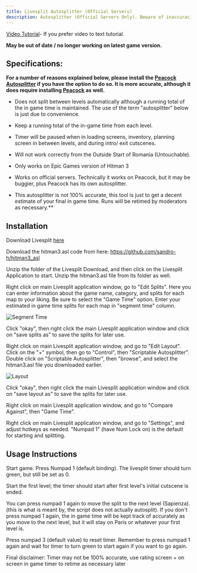 ```yaml
---
title: Livesplit Autosplitter (Official Servers)
description: Autosplitter (Official Servers Only). Beware of inaccuracies.
---
```


[Video Tutorial](https://youtu.be/81oA4RHAQug)- If you prefer video to text tutorial.

**May be out of date / no longer working on latest game version.**

## Specifications: 

**For a number of reasons explained below, please install the [Peacock Autosplitter](https://www.speedrun.com/hitman_3/guide/vamms) if you have the option to do so. It is more accurate, although it does require installing [Peacock](https://thepeacockproject.org/wiki/intel/) as well.**

* Does not split between levels automatically although a running total of the in game time is maintained. The use of the term "autosplitter" below is just due to convenience.

* Keep a running total of the in-game time from each level.

* Timer will be paused when in loading screens, inventory, planning screen in between levels, and during intro/ exit cutscenes. 

* Will not work correctly from the Outside Start of Romania (Untouchable).

* Only works on Epic Games version of Hitman 3

* Works on official servers. Technically it works on Peacock, but it may be buggier, plus Peacock has its own autosplitter.

* This autosplitter is not 100% accurate, this tool is just to get a decent estimate of your final in game time. Runs will be retimed by moderators as necessary.**

## Installation
Download Livesplit [here](https://livesplit.org/downloads/)

Download the hitman3.asl code from here: https://github.com/sandro-h/hitman3_asl

Unzip the folder of the Livesplit Download, and then click on the Livesplit Application to start. Unzip the hitman3.asl file from its folder as well.

Right click on main Livesplit application window, go to "Edit Splits". Here you can enter information about the game name, category, and splits for each map to your liking. Be sure to select the "Game Time" option. Enter your estimated in game time splits for each map in "segment time" column. 

![Segment Time](https://i.ibb.co/TrJWrq5/splitsedit.png)

Click "okay", then right click the main Livesplit application window and click on "save splits as" to save the splits for later use.

Right click on main Livesplit application window, and go to "Edit Layout". Click on the "+" symbol, then go to "Control", then "Scriptable Autosplitter". Double click on "Scriptable Autosplitter", then "browse", and select the hitman3.asl file you downloaded earlier.

![Layout](https://i.ibb.co/Mn4qC8w/editlayout.png)

Click "okay", then right click the main Livesplit application window and click on "save layout as" to save the splits for later use.

Right click on main Livesplit application window, and go to "Compare Against", then "Game Time". 

Right click on main Livesplit application window, and go to "Settings", and adjust hotkeys as needed. "Numpad 1" (have Num Lock on) is the default for starting and splitting. 

## Usage Instructions

Start game. Press Numpad 1 (default binding). The livesplit timer should turn green, but still be set as 0.

Start the first level; the timer should start after first level's initial cutscene is ended. 

You can press numpad 1 again to move the split to the next level (Sapienza). (this is what is meant by, the script does not actually autosplit). If you don't press numpad 1 again, the in game time will be kept track of accurately as you move to the next level, but it will stay on Paris or whatever your first level is.

Press numpad 3 (default value) to reset timer. Remember to press numpad 1 again and wait for timer to turn green to start again if you want to go again.

Final disclaimer: Timer may not be 100% accurate, use rating screen + on screen in game timer to retime as necessary later